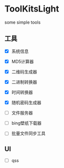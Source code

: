 # ToolKitsLight
some simple tools 

## 工具

- [X] 系统信息
- [X] MD5计算器
- [X] 二维码生成器
- [X] 二进制转换器
- [X] 时间转换器
- [X] 随机密码生成器
- [ ] 文件服务器
- [ ] bing壁纸下载器
- [ ] 批量文件同步工具


## UI

- [ ] qss

